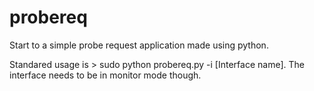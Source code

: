 # probereq

Start to a simple probe request application made using python.

Standared usage is > sudo python probereq.py -i [Interface name]. The interface needs to be in monitor mode though.